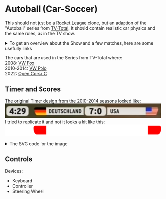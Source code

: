 # Autoball (Car-Soccer)

This should not just be a <a href="https://www.rocketleague.com/">Rocket League</a> clone, but an adaption of the "Autoball" series from <a href="https://www.prosieben.de/serien/tv-total">TV-Total</a>.
It should contain realistic car physics and the same rules, as in the TV show.

<details>
    <summary>To get an overview about the Show and a few matches, here are some usefully links</summary>
    
https://en.wikipedia.org/wiki/Autoball
<br>https://de.wikipedia.org/wiki/Autoball
<br>https://www.youtube.com/watch?v=FU5GgSzf5-k&pp=ygUIYXV0b2JhbGw%3D
<br>https://www.youtube.com/watch?v=QmUz5YJ9bdk&pp=ygUIYXV0b2JhbGw%3D
<br>https://www.youtube.com/watch?v=qf_L2ue9xCI&pp=ygUIYXV0b2JhbGw%3D
</details>

The cars that are used in the Series from TV-Total where:
<br>2008: <a href="https://en.wikipedia.org/wiki/VW_Fox">VW Fox</a>
<br>2010-2014: <a href="https://en.wikipedia.org/wiki/VW_Polo">VW Polo</a>
<br>2022: <a href="https://en.wikipedia.org/wiki/Opel_Corsa_C">Open Corsa C</a>

## Timer and Scores

The original Timer design from the 2010-2014 seasons looked like:
![Original timer design](../assets/autoball/timerOrigianl.png)
<br>I tried to replicate it and not it looks a bit like this:
![Original timer design](../assets/autoball/timerConcept.png)
<details>
    <summary>The SVG code for the image</summary>

```svg
<svg width="1257" height="90" viewBox="0 0 1257 90" fill="none" xmlns="http://www.w3.org/2000/svg">
    <rect width="190" height="90" rx="28" fill="white"/>
    <rect x="652" y="3" width="181" height="85" rx="28" fill="white"/>
    <rect x="333" y="10" width="306" height="70" fill="white"/>
    <path d="M333 80V10H242.664C230.149 10 227.693 22.4221 228.029 28.6331C228.029 69.3237 244.515 79.8321 252.758 80H333Z" fill="#FF0000"/>
    <path d="M651 10H639V80H651C650.167 79 648.5 70.6 648.5 45C648.5 19.4 650.167 11 651 10Z" fill="white"/>
    <rect width="306" height="70" transform="matrix(-1 0 0 1 1152 10)" fill="white"/>
    <path d="M1152 80V10H1242.34C1254.85 10 1257.31 22.4221 1256.97 28.6331C1256.97 69.3237 1240.49 79.8321 1232.24 80H1152Z" fill="#FF0000"/>
    <path d="M834 10H846V80H834C834.833 79 836.5 70.6 836.5 45C836.5 19.4 834.833 11 834 10Z" fill="white"/>
</svg>
```
</details>

## Controls

Devices:
- Keyboard
- Controller
- Steering Wheel

